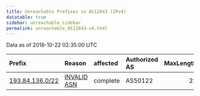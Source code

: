 ```yaml
---
title: Unreachable Prefixes in AS12843 (IPv4)
datatable: true
sidebar: unreachable_sidebar
permalink: unreachable_AS12843-v4.html
---
```


Data as of 2018-10-22 02:35:00 UTC


<div class="datatable-begin"></div>

| Prefix                                                   | Reason                                                                                                 | affected   | Authorized AS   |   MaxLength | Anchor                                         |   unreachable /24s |
|:---------------------------------------------------------|:-------------------------------------------------------------------------------------------------------|:-----------|:----------------|------------:|:-----------------------------------------------|-------------------:|
| [193.84.136.0/22](https://stat.ripe.net/193.84.136.0/22) | [INVALID ASN](https://rpki-validator.ripe.net/announcement-preview?asn=AS12843&prefix=193.84.136.0/22) | complete   | AS50122         |          22 | [RIPE](unreachable_RIPE_NCC_RPKI_Root-v4.html) |                  4 |

<div class="datatable-end"></div>